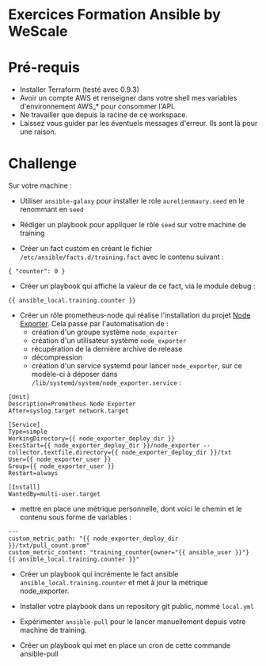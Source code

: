 # Exercices Formation Ansible by WeScale

# Pré-requis

* Installer Terraform (testé avec 0.9.3)
* Avoir un compte AWS et renseigner dans votre shell mes variables d'environnement AWS_* 
pour consommer l'API.
* Ne travailler que depuis la racine de ce workspace.
* Laissez vous guider par les éventuels messages d'erreur. Ils sont là pour une raison.

# Challenge

Sur votre machine :

* Utiliser `ansible-galaxy` pour installer le role `aurelienmaury.seed` en le renommant en `seed` 
 
* Rédiger un playbook pour appliquer le rôle `seed` sur votre machine de training

* Créer un fact custom en créant le fichier `/etc/ansible/facts.d/training.fact` avec le contenu suivant :
```
{ "counter": 0 }
```

* Créer un playbook qui affiche la valeur de ce fact, via le module debug : 
```
{{ ansible_local.training.counter }}
```

* Créer un rôle prometheus-node qui réalise l'installation du projet [Node Exporter](https://github.com/prometheus/node_exporter). 
Cela passe par l'automatisation de :
    * création d'un groupe système `node_exporter`
    * création d'un utilisateur système `node_exporter`
    * récupération de la dernière archive de release
    * décompression
    * création d'un service systemd pour lancer `node_exporter`, sur ce modèle-ci à déposer dans `/lib/systemd/system/node_exporter.service` :
```
[Unit]
Description=Prometheus Node Exporter
After=syslog.target network.target

[Service]
Type=simple
WorkingDirectory={{ node_exporter_deploy_dir }}
ExecStart={{ node_exporter_deploy_dir }}/node_exporter --collector.textfile.directory={{ node_exporter_deploy_dir }}/txt
User={{ node_exporter_user }}
Group={{ node_exporter_user }}
Restart=always

[Install]
WantedBy=multi-user.target
```

* mettre en place une métrique personnelle, dont voici le chemin et le contenu sous forme de variables :
```
---
custom_metric_path: "{{ node_exporter_deploy_dir }}/txt/pull_count.prom"
custom_metric_content: "training_counter{owner="{{ ansible_user }}"} {{ ansible_local.training.counter }}"
```

* Créer un playbook qui incrémente le fact ansible `ansible_local.training.counter` et met à jour la métrique node_exporter.
 
* Installer votre playbook dans un repository git public, nommé `local.yml`

* Expérimenter `ansible-pull` pour le lancer manuellement depuis votre machine de training.

* Créer un playbook qui met en place un cron de cette commande ansible-pull

